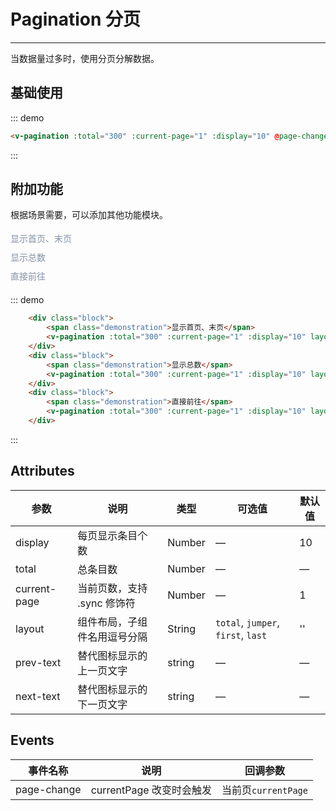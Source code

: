 <script>
    export default {
        methods: {
            handelPageChange(page){
                console.log('当前是第 ' + page + ' 页')
            }
        }
    }
</script>
<style>
.block .v-pagination {
    float: right;
}
.demonstration {
    line-height: 30px;
    color: #8492a6;
}
.v-pagination .iconfont {
    font-size: 16px !important;
}
</style>

# Pagination 分页
---
当数据量过多时，使用分页分解数据。

## 基础使用
<div class="demo-block">
    <div class="base-block">
        <v-pagination :total="300" :current-page="1" :display="10" @page-change="handelPageChange"></v-pagination>
    </div>
</div>

::: demo
```html
<v-pagination :total="300" :current-page="1" :display="10" @page-change="handelPageChange"></v-pagination>
```
:::

## 附加功能
根据场景需要，可以添加其他功能模块。
<div class="demo-block">
    <div class="block">
        <span class="demonstration">显示首页、末页</span>
        <v-pagination :total="300" :current-page="1" :display="10" layout="first, last"></v-pagination>
    </div>
    <div class="block">
        <span class="demonstration">显示总数</span>
        <v-pagination :total="300" :current-page="1" :display="10" layout="total"></v-pagination>
    </div>
    <div class="block">
        <span class="demonstration">直接前往</span>
        <v-pagination :total="300" :current-page="1" :display="10" layout="total, jumper"></v-pagination>
    </div>
</div>

::: demo
```html
    <div class="block">
        <span class="demonstration">显示首页、末页</span>
        <v-pagination :total="300" :current-page="1" :display="10" layout="first, last"></v-pagination>
    </div>
    <div class="block">
        <span class="demonstration">显示总数</span>
        <v-pagination :total="300" :current-page="1" :display="10" layout="total"></v-pagination>
    </div>
    <div class="block">
        <span class="demonstration">直接前往</span>
        <v-pagination :total="300" :current-page="1" :display="10" layout="total, jumper"></v-pagination>
    </div>
```
:::

## Attributes
| 参数               | 说明                                                     | 类型              | 可选值      | 默认值 |
|--------------------|----------------------------------------------------------|-------------------|-------------|--------|
| display | 每页显示条目个数 | Number | — | 10 |
| total | 总条目数 | Number | — | — |
| current-page | 当前页数，支持 .sync 修饰符 | Number | — | 1 |
| layout | 组件布局，子组件名用逗号分隔| String | `total`, `jumper`, `first`, `last` | ''  |
| prev-text | 替代图标显示的上一页文字 | string | — | — |
| next-text | 替代图标显示的下一页文字 | string | — | — |

## Events
| 事件名称 | 说明 | 回调参数 |
|---------|--------|---------|
| page-change | currentPage 改变时会触发 | 当前页`currentPage` |
